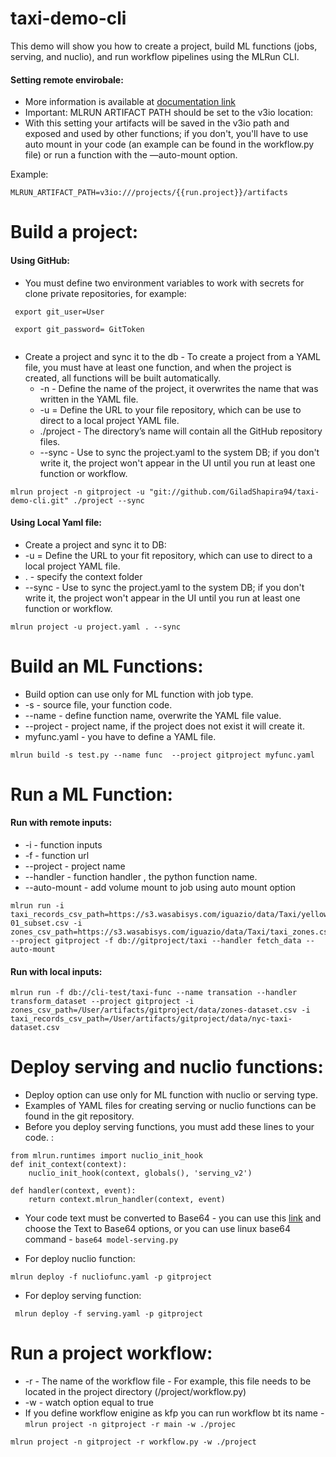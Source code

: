 # taxi-demo-cli

This demo will show you how to create a project, build ML functions (jobs, serving, and nuclio), and run workflow pipelines using the MLRun CLI.

#### Setting remote envirobale:
* More information is available at [documentation link](https://docs.mlrun.org/en/latest/howto/remote.html?highlight=working%20from%20remote)
* Important: MLRUN ARTIFACT PATH should be set to the v3io location:
 * With this setting your artifacts will be saved in the v3io path and exposed and used by other functions; if you don't, you'll have to use auto mount in your code (an example can be found in the workflow.py file) or run a function with the —auto-mount option.
  
 Example:
 ````
 MLRUN_ARTIFACT_PATH=v3io:///projects/{{run.project}}/artifacts
 ````

# Build a project:

#### Using GitHub:
* You must define two environment variables to work with secrets for clone private repositories, for example:
````
 export git_user=User
````
````
 export git_password= GitToken
 
````
* Create a project and sync it to the db - To create a project from a YAML file, you must have at least one function, and when the project is created, all functions will be built automatically.
  * -n - Define the name of the project, it overwrites the name that was written in the YAML file.
  * -u = Define the URL to your file repository, which can be use to direct to a local project YAML file.
  * ./project - The directory’s name will contain all the GitHub repository files.
  * --sync - Use to sync the project.yaml to the system DB; if you don't write it, the project won't appear in the UI until you run at least one function or workflow.

````
mlrun project -n gitproject -u "git://github.com/GiladShapira94/taxi-demo-cli.git" ./project --sync
````
#### Using Local Yaml file:

* Create a project and sync it to DB:
 * -u = Define the URL to your fit repository, which can use to direct to a local project YAML file.
 * . - specify the context folder 
 * --sync - Use to sync the project.yaml to the system DB; if you don't write it, the project won't appear in the UI until you run at least one function or workflow.
````
mlrun project -u project.yaml . --sync
````
# Build an ML Functions:
  * Build option can use only for ML function with job type.
  * -s - source file, your function code.
  * --name - define function name, overwrite the YAML file value.
  * --project - project name, if the project does not exist it will create it.
  * myfunc.yaml - you have to define a YAML file.
````
mlrun build -s test.py --name func  --project gitproject myfunc.yaml
````

# Run a ML Function:
#### Run with remote inputs:
  * -i  - function inputs
  * -f - function url
  * --project - project name
  * --handler - function handler , the python function name.
  * --auto-mount - add volume mount to job using auto mount option
````
mlrun run -i taxi_records_csv_path=https://s3.wasabisys.com/iguazio/data/Taxi/yellow_tripdata_2019-01_subset.csv -i zones_csv_path=https://s3.wasabisys.com/iguazio/data/Taxi/taxi_zones.csv  --project gitproject -f db://gitproject/taxi --handler fetch_data --auto-mount
````
#### Run with local inputs:
````
mlrun run -f db://cli-test/taxi-func --name transation --handler transform_dataset --project gitproject -i zones_csv_path=/User/artifacts/gitproject/data/zones-dataset.csv -i taxi_records_csv_path=/User/artifacts/gitproject/data/nyc-taxi-dataset.csv
````
# Deploy serving and nuclio functions:
* Deploy option can use only for ML function with nuclio or serving type.
* Examples of YAML files for creating serving or nuclio functions can be found in the git repository.
 * Before you deploy serving functions, you must add these lines to your code. :
 ````
 from mlrun.runtimes import nuclio_init_hook
 def init_context(context):
     nuclio_init_hook(context, globals(), 'serving_v2')

 def handler(context, event):
     return context.mlrun_handler(context, event)
 ````
 * Your code text must be converted to Base64 - you can use this [link](https://md5decrypt.net/en/Conversion-tools) and choose the Text to Base64 options, or you can use linux base64 command - `base64 model-serving.py`

 * For deploy nuclio function:
````
mlrun deploy -f nucliofunc.yaml -p gitproject
````
 * For deploy serving function:
````
 mlrun deploy -f serving.yaml -p gitproject
````

# Run a project workflow:
  * -r - The name of the workflow file - For example, this file needs to be located in the project directory (/project/workflow.py)
  * -w - watch option equal to true
  * If you define workflow enigine as kfp you can run workflow bt its name - ``mlrun project -n gitproject -r main -w ./projec``

````
mlrun project -n gitproject -r workflow.py -w ./project
````



